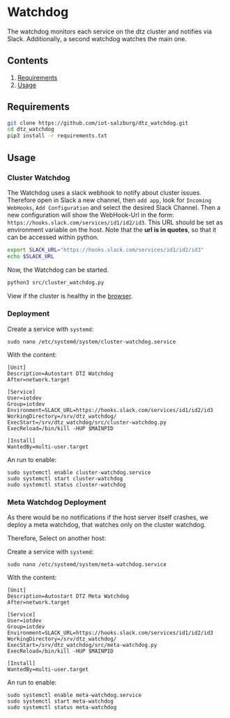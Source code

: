 # Watchdog

The watchdog monitors each service on the dtz cluster and notifies
via Slack. Additionally, a second watchdog watches the main one.


## Contents

1. [Requirements](#requirements)
2. [Usage](#usage)



## Requirements

```bash
git clone https://github.com/iot-salzburg/dtz_watchdog.git
cd dtz_watchdog
pip3 install -r requirements.txt
```



## Usage

### Cluster Watchdog

The Watchdog uses a slack webhook to notify about cluster issues. Therefore open in Slack a new channel, then `add app`,
look for `Incoming WebHooks`, `Add Configuration` and select the desired Slack Channel. Then a new configuration will
show the WebHook-Url in the form: `https://hooks.slack.com/services/id1/id2/id3`. This URL should be set as
environment variable on the host. Note that the **url is in quotes**, so that
it can be accessed within python.

```bash
export SLACK_URL="https://hooks.slack.com/services/id1/id2/id3"
echo $SLACK_URL
```

Now, the Watchdog can be started.

```bash
python3 src/cluster_watchdog.py
```

View if the cluster is healthy in the [browser](http://il081:8081/).



### Deployment

Create a service with `systemd`:
```
sudo nano /etc/systemd/system/cluster-watchdog.service
```
With the content:
```
[Unit]
Description=Autostart DTZ Watchdog
After=network.target

[Service]
User=iotdev
Group=iotdev
Environment=SLACK_URL=https://hooks.slack.com/services/id1/id2/id3
WorkingDirectory=/srv/dtz_watchdog/
ExecStart=/srv/dtz_watchdog/src/cluster-watchdog.py
ExecReload=/bin/kill -HUP $MAINPID

[Install]
WantedBy=multi-user.target
```
An run to enable:
```
sudo systemctl enable cluster-watchdog.service
sudo systemctl start cluster-watchdog
sudo systemctl status cluster-watchdog
```


### Meta Watchdog Deployment

As there would be no notifications if the host server itself crashes,
we deploy a meta watchdog, that watches only on the cluster watchdog.

Therefore, Select on another host:

Create a service with `systemd`:
```
sudo nano /etc/systemd/system/meta-watchdog.service
```
With the content:
```
[Unit]
Description=Autostart DTZ Meta Watchdog
After=network.target

[Service]
User=iotdev
Group=iotdev
Environment=SLACK_URL=https://hooks.slack.com/services/id1/id2/id3
WorkingDirectory=/srv/dtz_watchdog/
ExecStart=/srv/dtz_watchdog/src/meta-watchdog.py
ExecReload=/bin/kill -HUP $MAINPID

[Install]
WantedBy=multi-user.target
```
An run to enable:
```
sudo systemctl enable meta-watchdog.service
sudo systemctl start meta-watchdog
sudo systemctl status meta-watchdog
```

